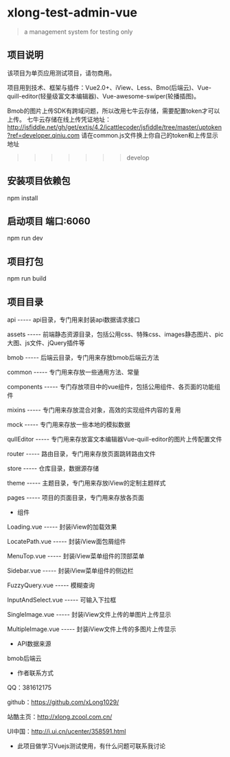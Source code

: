 # xlong-test-admin-vue

> a management system for testing only

## 项目说明
该项目为单页应用测试项目，请勿商用。

项目用到技术、框架与插件：Vue2.0+、iView、Less、Bmo(后端云)、Vue-quill-editor(轻量级富文本编辑器)、Vue-awesome-swiper(轮播插图)。

Bmob的图片上传SDK有跨域问题，所以改用七牛云存储，需要配置token才可以上传。
七牛云存储在线上传凭证地址：http://jsfiddle.net/gh/get/extjs/4.2/icattlecoder/jsfiddle/tree/master/uptoken?ref=developer.qiniu.com
请在common.js文件换上你自己的token和上传显示地址
>>>>>>> develop

## 安装项目依赖包
npm install

## 启动项目 端口:6060
npm run dev

## 项目打包
npm run build

## 项目目录
api ----- api目录，专门用来封装api数据请求接口

assets ----- 前端静态资源目录，包括公用css、特殊css、images静态图片、pic大图、js文件、jQuery插件等

bmob ----- 后端云目录，专门用来存放bmob后端云方法

common ----- 专门用来存放一些通用方法、常量

components ----- 专门存放项目中的vue组件，包括公用组件、各页面的功能组件

mixins ----- 专门用来存放混合对象，高效的实现组件内容的复用

mock ----- 专门用来存放一些本地的模拟数据

qullEditor ----- 专门用来存放富文本编辑器Vue-quill-editor的图片上传配置文件

router ----- 路由目录，专门用来存放页面跳转路由文件

store ----- 仓库目录，数据源存储

theme ----- 主题目录，专门用来存放iView的定制主题样式

pages ----- 项目的页面目录，专门用来存放各页面

* 组件

Loading.vue ----- 封装iView的加载效果

LocatePath.vue ----- 封装iView面包屑组件

MenuTop.vue ----- 封装iView菜单组件的顶部菜单

Sidebar.vue ----- 封装iView菜单组件的侧边栏

FuzzyQuery.vue ----- 模糊查询

InputAndSelect.vue ----- 可输入下拉框 

SingleImage.vue ----- 封装iView文件上传的单图片上传显示

MultipleImage.vue ----- 封装iView文件上传的多图片上传显示

* API数据来源

bmob后端云

* 作者联系方式	
	
QQ：381612175
	
github：https://github.com/xLong1029/

站酷主页：http://xlong.zcool.com.cn/

UI中国：http://i.ui.cn/ucenter/358591.html

* 此项目做学习Vuejs测试使用，有什么问题可联系我讨论
